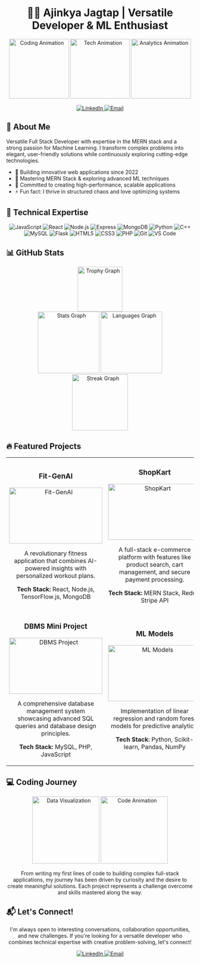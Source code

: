 <h1 align="center">👨‍💻 Ajinkya Jagtap | Versatile Developer & ML Enthusiast</h1>

<div align="center">
  <img height="160" src="https://media.giphy.com/media/f3iwJFOVOwuy7K6FFw/giphy.gif" alt="Coding Animation" />
  <img height="160" src="https://media.giphy.com/media/RbDKaczqWovIugyJmW/giphy.gif" alt="Tech Animation" />
  <img height="160" src="https://media.giphy.com/media/l46Cy1rHbQ92uuLXa/giphy.gif" alt="Analytics Animation" />
</div>

<p align="center">
  <a href="https://www.linkedin.com/in/ajinkya-jagtap-2023ai/" target="_blank">
    <img src="https://img.shields.io/badge/-LinkedIn-0077B5?style=for-the-badge&logo=linkedin&logoColor=white" alt="LinkedIn" />
  </a>
  <a href="mailto:ajinkyajagtap2806@gmail.com" target="_blank">
    <img src="https://img.shields.io/badge/-Email-D14836?style=for-the-badge&logo=gmail&logoColor=white" alt="Email" />
  </a>
</p>

## 🚀 About Me

Versatile Full Stack Developer with expertise in the MERN stack and a strong passion for Machine Learning. I transform complex problems into elegant, user-friendly solutions while continuously exploring cutting-edge technologies.

- 🔭 Building innovative web applications since 2022
- 🌱 Mastering MERN Stack & exploring advanced ML techniques
- 🎯 Committed to creating high-performance, scalable applications
- ⚡ Fun fact: I thrive in structured chaos and love optimizing systems

## 💼 Technical Expertise

<div align="center">
  <img src="https://img.shields.io/badge/-JavaScript-F7DF1E?style=for-the-badge&logo=javascript&logoColor=black" alt="JavaScript" />
  <img src="https://img.shields.io/badge/-React-61DAFB?style=for-the-badge&logo=react&logoColor=black" alt="React" />
  <img src="https://img.shields.io/badge/-Node.js-339933?style=for-the-badge&logo=nodedotjs&logoColor=white" alt="Node.js" />
  <img src="https://img.shields.io/badge/-Express-000000?style=for-the-badge&logo=express&logoColor=white" alt="Express" />
  <img src="https://img.shields.io/badge/-MongoDB-47A248?style=for-the-badge&logo=mongodb&logoColor=white" alt="MongoDB" />
  <img src="https://img.shields.io/badge/-Python-3776AB?style=for-the-badge&logo=python&logoColor=white" alt="Python" />
  <img src="https://img.shields.io/badge/-C++-00599C?style=for-the-badge&logo=cplusplus&logoColor=white" alt="C++" />
  <img src="https://img.shields.io/badge/-MySQL-4479A1?style=for-the-badge&logo=mysql&logoColor=white" alt="MySQL" />
  <img src="https://img.shields.io/badge/-Flask-000000?style=for-the-badge&logo=flask&logoColor=white" alt="Flask" />
  <img src="https://img.shields.io/badge/-HTML5-E34F26?style=for-the-badge&logo=html5&logoColor=white" alt="HTML5" />
  <img src="https://img.shields.io/badge/-CSS3-1572B6?style=for-the-badge&logo=css3&logoColor=white" alt="CSS3" />
  <img src="https://img.shields.io/badge/-PHP-777BB4?style=for-the-badge&logo=php&logoColor=white" alt="PHP" />
  <img src="https://img.shields.io/badge/-Git-F05032?style=for-the-badge&logo=git&logoColor=white" alt="Git" />
  <img src="https://img.shields.io/badge/-VS%20Code-007ACC?style=for-the-badge&logo=visualstudiocode&logoColor=white" alt="VS Code" />
</div>

## 📊 GitHub Stats

<div align="center">
  <img src="https://github-profile-trophy.vercel.app?username=ajinkya2356&theme=darkhub&column=-1&row=1&margin-w=10&margin-h=8&no-bg=false&no-frame=false&order=4" height="120" alt="Trophy Graph" />
</div>

<div align="center">
  <img src="https://github-readme-stats.vercel.app/api?username=ajinkya2356&hide_title=false&show_icons=true&include_all_commits=true&count_private=true&theme=react&hide_border=true&bg_color=0D1117&title_color=58A6FF&icon_color=58A6FF" height="165" alt="Stats Graph" />
  <img src="https://github-readme-stats.vercel.app/api/top-langs?username=ajinkya2356&locale=en&hide_title=false&layout=compact&card_width=320&langs_count=6&theme=react&hide_border=true&bg_color=0D1117" height="165" alt="Languages Graph" />
</div>

<div align="center">
  <img src="https://streak-stats.demolab.com?user=ajinkya2356&locale=en&mode=daily&theme=react&hide_border=true&bg_color=0D1117" height="150" alt="Streak Graph" />
</div>

## 🔥 Featured Projects

<div align="center">
  <table>
    <tr>
      <td width="50%">
        <h3 align="center">Fit-GenAI</h3>
        <div align="center">
          <img src="https://media.giphy.com/media/iIqmM5tTjmpOB9mpbn/giphy.gif" width="250" height="150" alt="Fit-GenAI" />
          <p>A revolutionary fitness application that combines AI-powered insights with personalized workout plans.</p>
          <p><strong>Tech Stack:</strong> React, Node.js, TensorFlow.js, MongoDB</p>
        </div>
      </td>
      <td width="50%">
        <h3 align="center">ShopKart</h3>
        <div align="center">
          <img src="https://media.giphy.com/media/u2pmTWUi0MXjyrMaVj/giphy.gif?cid=790b76119m9bhu19awq943opj4gcelp80v4075pk79orvvk5&ep=v1_gifs_search&rid=giphy.gif&ct=g" width="250" height="150" alt="ShopKart" />
          <p>A full-stack e-commerce platform with features like product search, cart management, and secure payment processing.</p>
          <p><strong>Tech Stack:</strong> MERN Stack, Redux, Stripe API</p>
        </div>
      </td>
    </tr>
    <tr>
      <td width="50%">
        <h3 align="center">DBMS Mini Project</h3>
        <div align="center">
          <img src="https://media.giphy.com/media/vISmwpBJUNYzukTnVx/giphy.gif" width="250" height="150" alt="DBMS Project" />
          <p>A comprehensive database management system showcasing advanced SQL queries and database design principles.</p>
          <p><strong>Tech Stack:</strong> MySQL, PHP, JavaScript</p>
        </div>
      </td>
      <td width="50%">
        <h3 align="center">ML Models</h3>
        <div align="center">
          <img src="https://media.giphy.com/media/3oKIPEqDGUULpEU0aQ/giphy.gif" width="250" height="150" alt="ML Models" />
          <p>Implementation of linear regression and random forest models for predictive analytics.</p>
          <p><strong>Tech Stack:</strong> Python, Scikit-learn, Pandas, NumPy</p>
        </div>
      </td>
    </tr>
  </table>
</div>

## 💻 Coding Journey

<div align="center">
  <img height="180" src="https://media.giphy.com/media/26tn33aiTi1jkl6H6/giphy.gif" alt="Data Visualization" />
  <img height="180" src="https://media.giphy.com/media/13HgwGsXF0aiGY/giphy.gif" alt="Code Animation" />
</div>

<p align="center">
  From writing my first lines of code to building complex full-stack applications, my journey has been driven by curiosity and the desire to create meaningful solutions. Each project represents a challenge overcome and skills mastered along the way.
</p>

## 📬 Let's Connect!

<p align="center">
  I'm always open to interesting conversations, collaboration opportunities, and new challenges. If you're looking for a versatile developer who combines technical expertise with creative problem-solving, let's connect!
</p>

<div align="center">
  <a href="https://www.linkedin.com/in/ajinkya-jagtap-2023ai/" target="_blank">
    <img src="https://img.shields.io/badge/-Let's%20chat%20on%20LinkedIn-0077B5?style=for-the-badge&logo=linkedin&logoColor=white" alt="LinkedIn" />
  </a>
  <a href="mailto:ajinkyajagtap2806@gmail.com" target="_blank">
    <img src="https://img.shields.io/badge/-Send%20me%20an%20email-D14836?style=for-the-badge&logo=gmail&logoColor=white" alt="Email" />
  </a>
</div>
